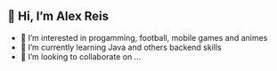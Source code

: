 ## 👋 Hi, I’m Alex Reis
- 👀 I’m interested in progamming, football, mobile games and animes
- 🌱 I’m currently learning Java and others backend skills
- 💞️ I’m looking to collaborate on ...
